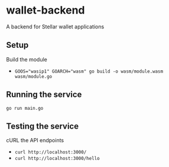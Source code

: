 # wallet-backend
A backend for Stellar wallet applications

## Setup
Build the module
- `GOOS="wasip1" GOARCH="wasm" go build -o wasm/module.wasm wasm/module.go`

## Running the service
`go run main.go`

## Testing the service
cURL the API endpoints
- `curl http://localhost:3000/`
- `curl http://localhost:3000/hello`
